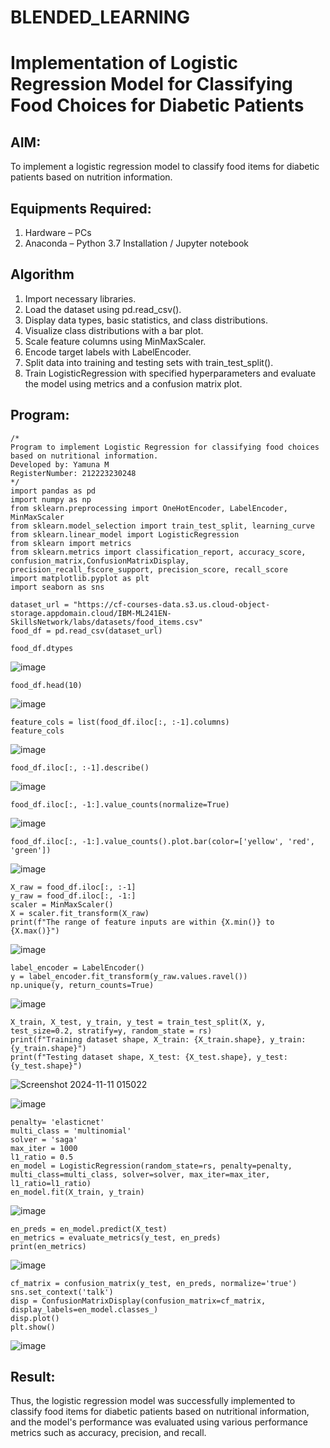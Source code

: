 # BLENDED_LEARNING
# Implementation of Logistic Regression Model for Classifying Food Choices for Diabetic Patients

## AIM:
To implement a logistic regression model to classify food items for diabetic patients based on nutrition information.

## Equipments Required:
1. Hardware – PCs
2. Anaconda – Python 3.7 Installation / Jupyter notebook

## Algorithm
1. Import necessary libraries.
2. Load the dataset using pd.read_csv().
3. Display data types, basic statistics, and class distributions.
4. Visualize class distributions with a bar plot.
5. Scale feature columns using MinMaxScaler.
6. Encode target labels with LabelEncoder.
7. Split data into training and testing sets with train_test_split().
8. Train LogisticRegression with specified hyperparameters and evaluate the model using metrics and a confusion matrix plot. 

## Program:
```
/*
Program to implement Logistic Regression for classifying food choices based on nutritional information.
Developed by: Yamuna M
RegisterNumber: 212223230248
*/
import pandas as pd
import numpy as np
from sklearn.preprocessing import OneHotEncoder, LabelEncoder, MinMaxScaler
from sklearn.model_selection import train_test_split, learning_curve
from sklearn.linear_model import LogisticRegression
from sklearn import metrics
from sklearn.metrics import classification_report, accuracy_score, confusion_matrix,ConfusionMatrixDisplay, precision_recall_fscore_support, precision_score, recall_score
import matplotlib.pyplot as plt
import seaborn as sns

dataset_url = "https://cf-courses-data.s3.us.cloud-object-storage.appdomain.cloud/IBM-ML241EN-SkillsNetwork/labs/datasets/food_items.csv"
food_df = pd.read_csv(dataset_url)

food_df.dtypes
```
![image](https://github.com/user-attachments/assets/39aaa830-2922-47d8-adbb-9de9bfbdcc0a)
```
food_df.head(10)
```
![image](https://github.com/user-attachments/assets/db206f08-c8c1-4a26-83b7-ce7d14a3d630)
```
feature_cols = list(food_df.iloc[:, :-1].columns)
feature_cols
```
![image](https://github.com/user-attachments/assets/7dadebce-e4b0-4499-a30c-b134f31eb915)
```
food_df.iloc[:, :-1].describe()
```
![image](https://github.com/user-attachments/assets/b1e6677f-c5e8-419d-87f4-38450eb4d645)
```
food_df.iloc[:, -1:].value_counts(normalize=True)
```
![image](https://github.com/user-attachments/assets/1a6627e5-e3d8-41f8-ae45-5dce1b3645b9)

```
food_df.iloc[:, -1:].value_counts().plot.bar(color=['yellow', 'red', 'green'])
```
![image](https://github.com/user-attachments/assets/15d4a6ab-ca18-409d-9882-571cdb7245e3)

```
X_raw = food_df.iloc[:, :-1]
y_raw = food_df.iloc[:, -1:]
scaler = MinMaxScaler()
X = scaler.fit_transform(X_raw)
print(f"The range of feature inputs are within {X.min()} to {X.max()}")
```
![image](https://github.com/user-attachments/assets/0dd8afcc-b3df-465d-a4d9-6b44f9828f99)
```
label_encoder = LabelEncoder()
y = label_encoder.fit_transform(y_raw.values.ravel())
np.unique(y, return_counts=True)
```
![image](https://github.com/user-attachments/assets/1dccee61-4e89-48a1-8ac2-42b36f1b9801)
```
X_train, X_test, y_train, y_test = train_test_split(X, y, test_size=0.2, stratify=y, random_state = rs)
print(f"Training dataset shape, X_train: {X_train.shape}, y_train: {y_train.shape}")
print(f"Testing dataset shape, X_test: {X_test.shape}, y_test: {y_test.shape}")
```
![Screenshot 2024-11-11 015022](https://github.com/user-attachments/assets/e9bd48eb-1d5c-42ae-a485-eb9aba05bb91)

![image](https://github.com/user-attachments/assets/9b12d952-cad6-425c-8928-ec48d6be41df)
```
penalty= 'elasticnet'
multi_class = 'multinomial'
solver = 'saga'
max_iter = 1000
l1_ratio = 0.5
en_model = LogisticRegression(random_state=rs, penalty=penalty, multi_class=multi_class, solver=solver, max_iter=max_iter, l1_ratio=l1_ratio)
en_model.fit(X_train, y_train)
```
![image](https://github.com/user-attachments/assets/4a442598-53ed-4c34-a1b0-aedc8f7e2daf)

```
en_preds = en_model.predict(X_test)
en_metrics = evaluate_metrics(y_test, en_preds)
print(en_metrics)
```
![image](https://github.com/user-attachments/assets/54db9f2f-c0fb-435c-bd3e-4abf4a7c20a8)
```
cf_matrix = confusion_matrix(y_test, en_preds, normalize='true')
sns.set_context('talk')
disp = ConfusionMatrixDisplay(confusion_matrix=cf_matrix, display_labels=en_model.classes_)
disp.plot()
plt.show()
```
![image](https://github.com/user-attachments/assets/a096fc2b-2938-4624-a460-0a9031535b11)




## Result:
Thus, the logistic regression model was successfully implemented to classify food items for diabetic patients based on nutritional information, and the model's performance was evaluated using various performance metrics such as accuracy, precision, and recall.
